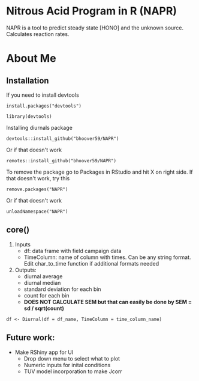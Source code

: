 # Nitrous Acid Program in R (NAPR)
NAPR is a  tool to predict steady state [HONO] and the unknown source. Calculates reaction rates. 

# About Me
## Installation
If you need to install devtools
```
install.packages("devtools")
```
```
library(devtools)
```
Installing diurnals package
```
devtools::install_github("bhoover59/NAPR")
```
Or if that doesn't work
```
remotes::install_github("bhoover59/NAPR")
```
To remove the package go to Packages in RStudio and hit X on right side. If that doesn't work, try this
```
remove.packages("NAPR")
```
Or if that doesn't work
```
unloadNamespace("NAPR")
```

## core()
1. Inputs
   - df: data frame with field campaign data
   - TimeColumn: name of column with times. Can be any string format. Edit char_to_time function if additional formats needed
2. Outputs:
   - diurnal average
   - diurnal median
   - standard deviation for each bin
   - count for each bin
   - **DOES NOT CALCULATE SEM but that can easily be done by SEM = sd / sqrt(count)**
```
df <- Diurnal(df = df_name, TimeColumn = time_column_name)
```

## Future work:
   - Make RShiny app for UI
     -  Drop down menu to select what to plot
     -  Numeric inputs for inital conditions
     -  TUV model incorporation to make Jcorr
